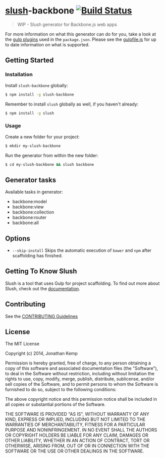 # [slush](https://github.com/slushjs/slush)-backbone [![Build Status](https://secure.travis-ci.org/jonkemp/slush-backbone.png?branch=master)](https://travis-ci.org/jonkemp/slush-backbone)

> WIP - Slush generator for Backbone.js web apps

For more information on what this generator can do for you, take a look at the [gulp plugins](https://github.com/jonkemp/slush-backbone/blob/master/templates/package.json) used in the `package.json`. Please see the [gulpfile.js](https://github.com/jonkemp/slush-backbone/blob/master/templates/gulpfile.js) for up to date information on what is supported.

## Getting Started

### Installation

Install `slush-backbone` globally:

```bash
$ npm install -g slush-backbone
```

Remember to install `slush` globally as well, if you haven't already:

```bash
$ npm install -g slush
```

### Usage

Create a new folder for your project:

```bash
$ mkdir my-slush-backbone
```

Run the generator from within the new folder:

```bash
$ cd my-slush-backbone && slush backbone
```

## Generator tasks

Available tasks in generator:

- backbone:model
- backbone:view
- backbone:collection
- backbone:router
- backbone:all

## Options

- `--skip-install`
  Skips the automatic execution of `bower` and `npm` after scaffolding has finished.
  
## Getting To Know Slush

Slush is a tool that uses Gulp for project scaffolding. To find out more about Slush, check out the [documentation](https://github.com/slushjs/slush).

## Contributing

See the [CONTRIBUTING Guidelines](https://github.com/jonkemp/slush-backbone/blob/master/CONTRIBUTING.md)

## License 

The MIT License

Copyright (c) 2014, Jonathan Kemp

Permission is hereby granted, free of charge, to any person
obtaining a copy of this software and associated documentation
files (the "Software"), to deal in the Software without
restriction, including without limitation the rights to use,
copy, modify, merge, publish, distribute, sublicense, and/or sell
copies of the Software, and to permit persons to whom the
Software is furnished to do so, subject to the following
conditions:

The above copyright notice and this permission notice shall be
included in all copies or substantial portions of the Software.

THE SOFTWARE IS PROVIDED "AS IS", WITHOUT WARRANTY OF ANY KIND,
EXPRESS OR IMPLIED, INCLUDING BUT NOT LIMITED TO THE WARRANTIES
OF MERCHANTABILITY, FITNESS FOR A PARTICULAR PURPOSE AND
NONINFRINGEMENT. IN NO EVENT SHALL THE AUTHORS OR COPYRIGHT
HOLDERS BE LIABLE FOR ANY CLAIM, DAMAGES OR OTHER LIABILITY,
WHETHER IN AN ACTION OF CONTRACT, TORT OR OTHERWISE, ARISING
FROM, OUT OF OR IN CONNECTION WITH THE SOFTWARE OR THE USE OR
OTHER DEALINGS IN THE SOFTWARE.

